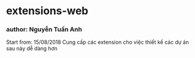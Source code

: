 # extensions-web
### author: Nguyễn Tuấn Anh
Start from: 15/08/2018
Cung cấp các extension cho việc thiết kế các dự án sau này dễ dàng hơn
